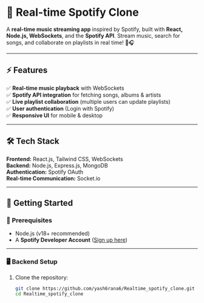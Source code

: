 # 🎵 Real-time Spotify Clone

A **real-time music streaming app** inspired by Spotify, built with **React, Node.js, WebSockets**, and the **Spotify API**. Stream music, search for songs, and collaborate on playlists in real time! 🚀🎧

---

## ⚡ Features
✅ **Real-time music playback** with WebSockets  
✅ **Spotify API integration** for fetching songs, albums & artists  
✅ **Live playlist collaboration** (multiple users can update playlists)  
✅ **User authentication** (Login with Spotify)  
✅ **Responsive UI** for mobile & desktop  

---

## 🛠️ Tech Stack
**Frontend:** React.js, Tailwind CSS, WebSockets  
**Backend:** Node.js, Express.js, MongoDB  
**Authentication:** Spotify OAuth  
**Real-time Communication:** Socket.io  

---

## 🚀 Getting Started

### 📌 Prerequisites
- Node.js (v18+ recommended)
- A **Spotify Developer Account** ([Sign up here](https://developer.spotify.com/dashboard))

---

### 🖥️ **Backend Setup**
1. Clone the repository:
   ```sh
   git clone https://github.com/yash6rana6/Realtime_spotify_clone.git
   cd Realtime_spotify_clone
